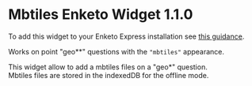 Mbtiles Enketo Widget 1.1.0
==========

To add this widget to your Enketo Express installation see [this guidance](https://github.com/kobotoolbox/enketo-express/blob/master/tutorials/34-custom-widgets.md).

Works on point "geo**" questions with the `"mbtiles"` appearance.  

This widget allow to add a mbtiles files on a "geo*" question.  
Mbtiles files are stored in the indexedDB for the offline mode.